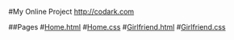 #My Online Project http://codark.com

##Pages
#[Home.html](https://github.com/DarkHeart527/domain/edit/gh-pages/home.html)
#[Home.css](https://github.com/DarkHeart527/domain/edit/gh-pages/home.css)
#[Girlfriend.html](https://github.com/DarkHeart527/domain/edit/gh-pages/girlfriend.html)
#[Girlfriend.css](https://github.com/DarkHeart527/domain/edit/gh-pages/girlfriend.css)
